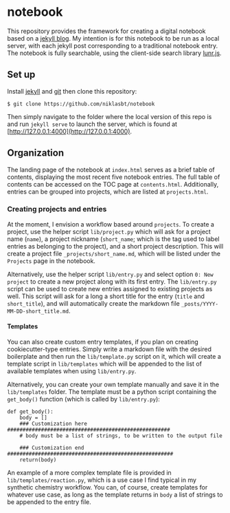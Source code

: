 # notebook

This repository provides the framework for creating a digital notebook based on a [jekyll blog](https://jekyllrb.com). My intention is for this notebook to be run as a local server, with each jekyll post corresponding to a traditional notebook entry. The notebook is fully searchable, using the client-side search library [lunr.js](https://lunrjs.com).

## Set up

Install [jekyll](link) and [git](https://git-scm.com) then clone this repository:
```
$ git clone https://github.com/niklasbt/notebook
```
Then simply navigate to the folder where the local version of this repo is and run `jekyll serve` to launch the server, which is found at [http://127.0.0.1:4000](http://127.0.0.1:4000).

## Organization

The landing page of the notebook at `index.html` serves as a brief table of contents, displaying the most recent five notebook entries. The full table of contents can be accessed on the TOC page at `contents.html`. Additionally, entries can be grouped into projects, which are listed at `projects.html`.

### Creating projects and entries

At the moment, I envision a workflow based around `projects`. To create a project, use the helper script `lib/project.py` which will ask for a project name (`name`), a project nickname (`short_name`; which is the tag used to label entries as belonging to the project), and a short project description. This will create a project file `_projects/short_name.md`, which will be listed under the `Projects` page in the notebook.

Alternatively, use the helper script `lib/entry.py` and select option `0: New project` to create a new project along with its first entry. The `lib/entry.py` script can be used to create new entries assigned to existing projects as well. This script will ask for a long a short title for the entry (`title` and `short_title`), and will automatically create the markdown file `_posts/YYYY-MM-DD-short_title.md`.

#### Templates

You can also create custom entry templates, if you plan on creating cookiecutter-type entries. Simply write a markdown file with the desired boilerplate and then run the `lib/template.py` script on it, which will create a template script in `lib/templates` which will be appended to the list of available templates when using `lib/entry.py`.

Alternatively, you can create your own template manually and save it in the `lib/templates` folder. The template must be a python script containing the `get_body()` function (which is called by `lib/entry.py`):

```
def get_body():
    body = []
    ### Customization here #####################################################
    # body must be a list of strings, to be written to the output file

    ### Customization end ######################################################
    return(body)
```

An example of a more complex template file is provided in `lib/templates/reaction.py`, which is a use case I find typical in my synthetic chemistry workflow. You can, of course, create templates for whatever use case, as long as the template returns in `body` a list of strings to be appended to the entry file.
